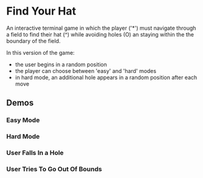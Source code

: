 # Find Your Hat

An interactive terminal game in which the player ('\*') must navigate through a field to find their hat (^) while avoiding holes (O) an staying within the the boundary of the field.

In this version of the game:

- the user begins in a random position
- the player can choose between 'easy' and 'hard' modes
- in hard mode, an additional hole appears in a random position after each move

## Demos

### Easy Mode

### Hard Mode

### User Falls In a Hole

### User Tries To Go Out Of Bounds
